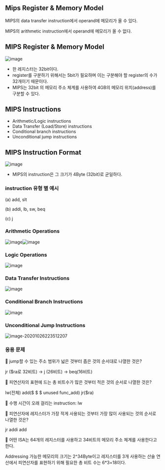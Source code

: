 ## Mips Register & Memory Model







MIPS의 data transfer instruction에서 operand에 메모리가 올 수 있다.

MIPS의 arithmetic instruction에서 operand에 메모리가 올 수 없다.



## MIPS Register & Memory Model

![image](https://user-images.githubusercontent.com/68107000/97178046-4dc50900-17da-11eb-9103-123b2a795920.png)

- 한 레지스터는 32bit이다.
- register를 구분하기 위해서는 5bit가 필요하며 이는 구분해야 할 register의 수가 32개이기 때문이다.
- MIPS는 32bit 의 메모리 주소 체계를 사용하여 4GB의 메모리 위치(address)를 구분할 수 있다.

## MIPS Instructions

- Arithmetic/Logic instructions
- Data Transfer (Load/Store) instructions
- Conditional branch instructions
- Unconditional jump instructions

## MIPS Instruction Format

![image](https://user-images.githubusercontent.com/68107000/97178257-97155880-17da-11eb-842a-9359a7fda5e7.png)

- MIPS의 instruction은 그 크기가 4Byte (32bit)로 균일하다.

### instruction 유형 별 예시

(a) add, slt

(b) addi, lb, sw, beq

(c) j



### Arithmetic Operations

![image](https://user-images.githubusercontent.com/68107000/97178680-2c185180-17db-11eb-9e13-1b8f5fecfaec.png)![image](https://user-images.githubusercontent.com/68107000/97178719-3c303100-17db-11eb-890a-20a3cec5226b.png)

### Logic Operations

![image](https://user-images.githubusercontent.com/68107000/97178771-4fdb9780-17db-11eb-9116-c8db939222a7.png)

### Data Transfer Instructions

![image](https://user-images.githubusercontent.com/68107000/97178821-5ff37700-17db-11eb-9bde-2b153343aa63.png)

### Conditional Branch Instructions

![image](https://user-images.githubusercontent.com/68107000/97178874-76013780-17db-11eb-841c-db766dafc3a5.png)

### Unconditional Jump Instructions

![image-20201026223512207](C:\Users\Jueun\AppData\Roaming\Typora\typora-user-images\image-20201026223512207.png)



### 응용 문제

🎈 jump할 수 있는 주소 범위가 넓은 것부터 좁은 것의 순서대로 나열한 것은?

jr ($ra로 32비트) -> j (26비트) -> beq(16비트)

🎈 피연산자의 표현에 드는 총 비트수가 많은 것부터 적은 것의 순서로 나열한 것은?

lw(전체) add($ $ $ unused func_add) jr($ra)

🎈 수행 시간이 오래 걸리는 instruction: lw

🎈 피연산자에 레지스터가 가장 적게 사용되는 것부터 가장 많이 사용되는 것의 순서로 나열한 것은?

jr addi add

🎈 어떤 ISA는 64개의 레지스터를 사용하고 34비트의 메모리 주소 체계를 사용한다고 한다.

Addressing 가능한 메모리의 크기는 2^34Byte이고 레지스터를 3개 사용하는 산술 연산에서 피연산자를 표현하기 위해 필요한 총 비트 수는 6*3=18이다.

